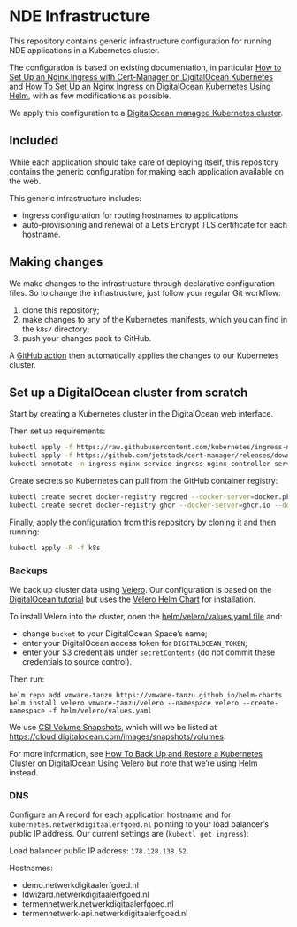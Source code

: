 # NDE Infrastructure

This repository contains generic infrastructure configuration for running NDE applications in a Kubernetes cluster.

The configuration is based on existing documentation, in particular
[How to Set Up an Nginx Ingress with Cert-Manager on DigitalOcean Kubernetes](https://www.digitalocean.com/community/tutorials/how-to-set-up-an-nginx-ingress-with-cert-manager-on-digitalocean-kubernetes)
and [How To Set Up an Nginx Ingress on DigitalOcean Kubernetes Using Helm](https://www.digitalocean.com/community/tutorials/how-to-set-up-an-nginx-ingress-on-digitalocean-kubernetes-using-helm), with as few modifications as possible.

We apply this configuration to a
[DigitalOcean managed Kubernetes cluster](https://www.digitalocean.com/products/kubernetes/).

## Included

While each application should take care of deploying itself, this repository contains the generic configuration for
making each application available on the web.

This generic infrastructure includes:

- ingress configuration for routing hostnames to applications
- auto-provisioning and renewal of a Let’s Encrypt TLS certificate for each hostname.

## Making changes

We make changes to the infrastructure through declarative configuration files. So to change the infrastructure, just
follow your regular Git workflow:

1. clone this repository;
2. make changes to any of the Kubernetes manifests, which you can find in the `k8s/` directory;
3. push your changes pack to GitHub.

A [GitHub action](.github/workflows/deploy.yml) then automatically applies the changes to our Kubernetes cluster.

## Set up a DigitalOcean cluster from scratch

Start by creating a Kubernetes cluster in the DigitalOcean web interface.

Then set up requirements:

```bash
kubectl apply -f https://raw.githubusercontent.com/kubernetes/ingress-nginx/controller-v0.35.0/deploy/static/provider/do/deploy.yaml
kubectl apply -f https://github.com/jetstack/cert-manager/releases/download/v1.1.0/cert-manager.yaml
kubectl annotate -n ingress-nginx service ingress-nginx-controller service.beta.kubernetes.io/do-loadbalancer-hostname="kubernetes.netwerkdigitaalerfgoed.nl"
```

Create secrets so Kubernetes can pull from the GitHub container registry:

```bash
kubectl create secret docker-registry regcred --docker-server=docker.pkg.github.com --docker-username=YOUR_GITHUB_USERNAME --docker-password=ACCESS_TOKEN_FROM_GITHUB_WITH_READ_PACKAGES_PERMISSION --docker-email=YOUR_GITHUB_EMAIL
kubectl create secret docker-registry ghcr --docker-server=ghcr.io --docker-username=YOUR_GITHUB_USERNAME --docker-password=ACCESS_TOKEN_FROM_GITHUB_WITH_READ_PACKAGES_PERMISSION --docker-email=YOUR_GITHUB_EMAIL
```

Finally, apply the configuration from this repository by cloning it and then running:

```bash
kubectl apply -R -f k8s
```

### Backups

We back up cluster data using [Velero](https://velero.io).
Our configuration is based on the [DigitalOcean tutorial](https://www.digitalocean.com/community/tutorials/how-to-back-up-and-restore-a-kubernetes-cluster-on-digitalocean-using-velero)
but uses the [Velero Helm Chart](https://github.com/vmware-tanzu/helm-charts) for installation.

To install Velero into the cluster, open the [helm/velero/values.yaml file](helm/velero/values.yaml) and:

- change `bucket` to your DigitalOcean Space’s name;
- enter your DigitalOcean access token for `DIGITALOCEAN_TOKEN`;
- enter your S3 credentials under `secretContents` (do not commit these credentials to source control).

Then run:

```
helm repo add vmware-tanzu https://vmware-tanzu.github.io/helm-charts
helm install velero vmware-tanzu/velero --namespace velero --create-namespace -f helm/velero/values.yaml
```

We use [CSI Volume Snapshots](https://velero.io/blog/csi-integration/), which will we be listed
at https://cloud.digitalocean.com/images/snapshots/volumes.

For more information, see [How To Back Up and Restore a Kubernetes Cluster on DigitalOcean Using Velero](https://www.digitalocean.com/community/tutorials/how-to-back-up-and-restore-a-kubernetes-cluster-on-digitalocean-using-velero)
but note that we’re using Helm instead.

### DNS

Configure an A record for each application hostname and for `kubernetes.netwerkdigitaalerfgoed.nl`
pointing to your load balancer’s public IP address. Our current settings are (`kubectl get ingress`):

Load balancer public IP address: `178.128.138.52`.

Hostnames:

- demo.netwerkdigitaalerfgoed.nl
- ldwizard.netwerkdigitaalerfgoed.nl
- termennetwerk.netwerkdigitaalerfgoed.nl
- termennetwerk-api.netwerkdigitaalerfgoed.nl
